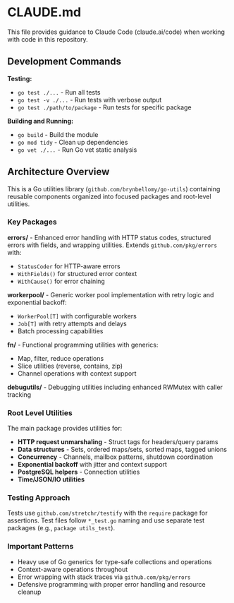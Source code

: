 # CLAUDE.md

This file provides guidance to Claude Code (claude.ai/code) when working with code in this repository.

## Development Commands

**Testing:**
- `go test ./...` - Run all tests 
- `go test -v ./...` - Run tests with verbose output
- `go test ./path/to/package` - Run tests for specific package

**Building and Running:**
- `go build` - Build the module
- `go mod tidy` - Clean up dependencies
- `go vet ./...` - Run Go vet static analysis

## Architecture Overview

This is a Go utilities library (`github.com/brynbellomy/go-utils`) containing reusable components organized into focused packages and root-level utilities.

### Key Packages

**errors/** - Enhanced error handling with HTTP status codes, structured errors with fields, and wrapping utilities. Extends `github.com/pkg/errors` with:
- `StatusCoder` for HTTP-aware errors
- `WithFields()` for structured error context
- `WithCause()` for error chaining

**workerpool/** - Generic worker pool implementation with retry logic and exponential backoff:
- `WorkerPool[T]` with configurable workers
- `Job[T]` with retry attempts and delays
- Batch processing capabilities

**fn/** - Functional programming utilities with generics:
- Map, filter, reduce operations
- Slice utilities (reverse, contains, zip)
- Channel operations with context support

**debugutils/** - Debugging utilities including enhanced RWMutex with caller tracking

### Root Level Utilities

The main package provides utilities for:
- **HTTP request unmarshaling** - Struct tags for headers/query params
- **Data structures** - Sets, ordered maps/sets, sorted maps, tagged unions
- **Concurrency** - Channels, mailbox patterns, shutdown coordination
- **Exponential backoff** with jitter and context support
- **PostgreSQL helpers** - Connection utilities
- **Time/JSON/IO utilities**

### Testing Approach

Tests use `github.com/stretchr/testify` with the `require` package for assertions. Test files follow `*_test.go` naming and use separate test packages (e.g., `package utils_test`).

### Important Patterns

- Heavy use of Go generics for type-safe collections and operations
- Context-aware operations throughout
- Error wrapping with stack traces via `github.com/pkg/errors`
- Defensive programming with proper error handling and resource cleanup